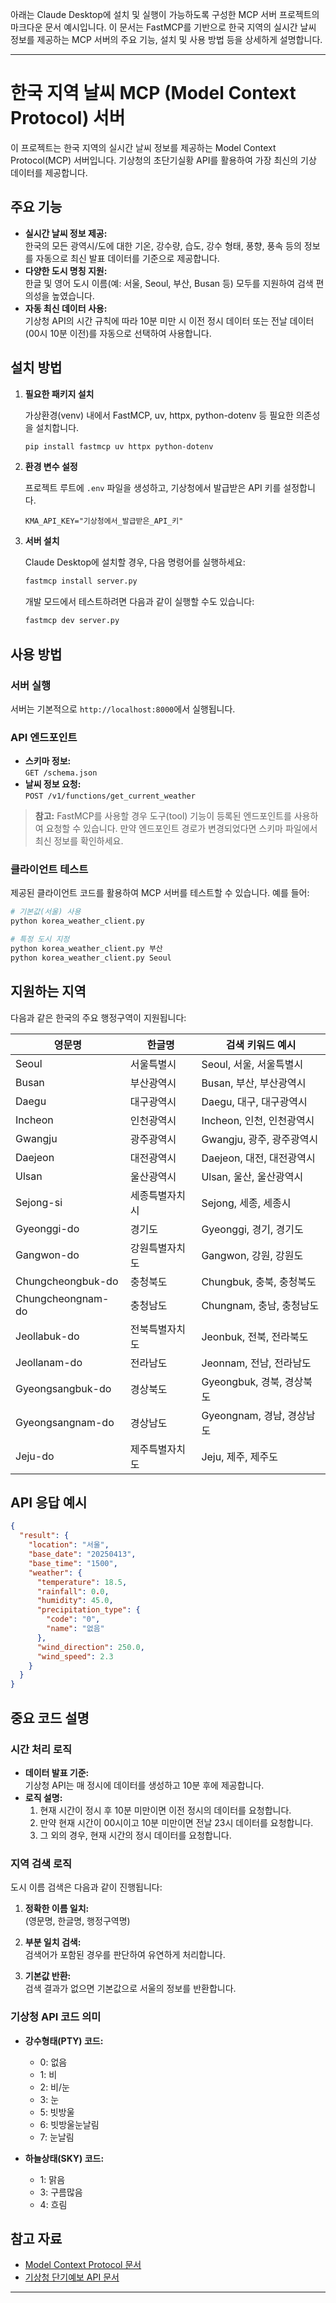 아래는 Claude Desktop에 설치 및 실행이 가능하도록 구성한 MCP 서버 프로젝트의 마크다운 문서 예시입니다. 이 문서는 FastMCP를 기반으로 한국 지역의 실시간 날씨 정보를 제공하는 MCP 서버의 주요 기능, 설치 및 사용 방법 등을 상세하게 설명합니다.

---

# 한국 지역 날씨 MCP (Model Context Protocol) 서버

이 프로젝트는 한국 지역의 실시간 날씨 정보를 제공하는 Model Context Protocol(MCP) 서버입니다. 기상청의 초단기실황 API를 활용하여 가장 최신의 기상 데이터를 제공합니다.

## 주요 기능

- **실시간 날씨 정보 제공:**  
  한국의 모든 광역시/도에 대한 기온, 강수량, 습도, 강수 형태, 풍향, 풍속 등의 정보를 자동으로 최신 발표 데이터를 기준으로 제공합니다.
- **다양한 도시 명칭 지원:**  
  한글 및 영어 도시 이름(예: 서울, Seoul, 부산, Busan 등) 모두를 지원하여 검색 편의성을 높였습니다.
- **자동 최신 데이터 사용:**  
  기상청 API의 시간 규칙에 따라 10분 미만 시 이전 정시 데이터 또는 전날 데이터(00시 10분 이전)를 자동으로 선택하여 사용합니다.

## 설치 방법

1. **필요한 패키지 설치**

   가상환경(venv) 내에서 FastMCP, uv, httpx, python-dotenv 등 필요한 의존성을 설치합니다.

   ```bash
   pip install fastmcp uv httpx python-dotenv
   ```

2. **환경 변수 설정**

   프로젝트 루트에 `.env` 파일을 생성하고, 기상청에서 발급받은 API 키를 설정합니다.

   ```env
   KMA_API_KEY="기상청에서_발급받은_API_키"
   ```

3. **서버 설치**

   Claude Desktop에 설치할 경우, 다음 명령어를 실행하세요:

   ```bash
   fastmcp install server.py
   ```

   개발 모드에서 테스트하려면 다음과 같이 실행할 수도 있습니다:

   ```bash
   fastmcp dev server.py
   ```

## 사용 방법

### 서버 실행

서버는 기본적으로 `http://localhost:8000`에서 실행됩니다.

### API 엔드포인트

- **스키마 정보:**  
  `GET /schema.json`
- **날씨 정보 요청:**  
  `POST /v1/functions/get_current_weather`

> **참고:** FastMCP를 사용할 경우 도구(tool) 기능이 등록된 엔드포인트를 사용하여 요청할 수 있습니다. 만약 엔드포인트 경로가 변경되었다면 스키마 파일에서 최신 정보를 확인하세요.

### 클라이언트 테스트

제공된 클라이언트 코드를 활용하여 MCP 서버를 테스트할 수 있습니다. 예를 들어:

```bash
# 기본값(서울) 사용
python korea_weather_client.py

# 특정 도시 지정
python korea_weather_client.py 부산
python korea_weather_client.py Seoul
```

## 지원하는 지역

다음과 같은 한국의 주요 행정구역이 지원됩니다:

| 영문명            | 한글명         | 검색 키워드 예시          |
| ----------------- | -------------- | ------------------------- |
| Seoul             | 서울특별시     | Seoul, 서울, 서울특별시   |
| Busan             | 부산광역시     | Busan, 부산, 부산광역시   |
| Daegu             | 대구광역시     | Daegu, 대구, 대구광역시   |
| Incheon           | 인천광역시     | Incheon, 인천, 인천광역시 |
| Gwangju           | 광주광역시     | Gwangju, 광주, 광주광역시 |
| Daejeon           | 대전광역시     | Daejeon, 대전, 대전광역시 |
| Ulsan             | 울산광역시     | Ulsan, 울산, 울산광역시   |
| Sejong-si         | 세종특별자치시 | Sejong, 세종, 세종시      |
| Gyeonggi-do       | 경기도         | Gyeonggi, 경기, 경기도    |
| Gangwon-do        | 강원특별자치도 | Gangwon, 강원, 강원도     |
| Chungcheongbuk-do | 충청북도       | Chungbuk, 충북, 충청북도  |
| Chungcheongnam-do | 충청남도       | Chungnam, 충남, 충청남도  |
| Jeollabuk-do      | 전북특별자치도 | Jeonbuk, 전북, 전라북도   |
| Jeollanam-do      | 전라남도       | Jeonnam, 전남, 전라남도   |
| Gyeongsangbuk-do  | 경상북도       | Gyeongbuk, 경북, 경상북도 |
| Gyeongsangnam-do  | 경상남도       | Gyeongnam, 경남, 경상남도 |
| Jeju-do           | 제주특별자치도 | Jeju, 제주, 제주도        |

## API 응답 예시

```json
{
  "result": {
    "location": "서울",
    "base_date": "20250413",
    "base_time": "1500",
    "weather": {
      "temperature": 18.5,
      "rainfall": 0.0,
      "humidity": 45.0,
      "precipitation_type": {
        "code": "0",
        "name": "없음"
      },
      "wind_direction": 250.0,
      "wind_speed": 2.3
    }
  }
}
```

## 중요 코드 설명

### 시간 처리 로직

- **데이터 발표 기준:**  
  기상청 API는 매 정시에 데이터를 생성하고 10분 후에 제공합니다.
- **로직 설명:**
  1. 현재 시간이 정시 후 10분 미만이면 이전 정시의 데이터를 요청합니다.
  2. 만약 현재 시간이 00시이고 10분 미만이면 전날 23시 데이터를 요청합니다.
  3. 그 외의 경우, 현재 시간의 정시 데이터를 요청합니다.

### 지역 검색 로직

도시 이름 검색은 다음과 같이 진행됩니다:

1. **정확한 이름 일치:**  
   (영문명, 한글명, 행정구역명)

2. **부분 일치 검색:**  
   검색어가 포함된 경우를 판단하여 유연하게 처리합니다.

3. **기본값 반환:**  
   검색 결과가 없으면 기본값으로 서울의 정보를 반환합니다.

### 기상청 API 코드 의미

- **강수형태(PTY) 코드:**

  - 0: 없음
  - 1: 비
  - 2: 비/눈
  - 3: 눈
  - 5: 빗방울
  - 6: 빗방울눈날림
  - 7: 눈날림

- **하늘상태(SKY) 코드:**
  - 1: 맑음
  - 3: 구름많음
  - 4: 흐림

## 참고 자료

- [Model Context Protocol 문서](https://modelcontextprotocol.io/)
- [기상청 단기예보 API 문서](https://data.kma.go.kr/)

---
